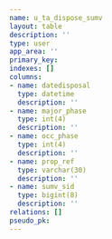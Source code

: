 ```yaml
---
name: u_ta_dispose_sumv
layout: table
description: ''
type: user
app_area: ''
primary_key: 
indexes: []
columns:
- name: datedisposal
  type: datetime
  description: ''
- name: major_phase
  type: int(4)
  description: ''
- name: occ_phase
  type: int(4)
  description: ''
- name: prop_ref
  type: varchar(30)
  description: ''
- name: sumv_sid
  type: bigint(8)
  description: ''
relations: []
pseudo_pk: 
---
```


